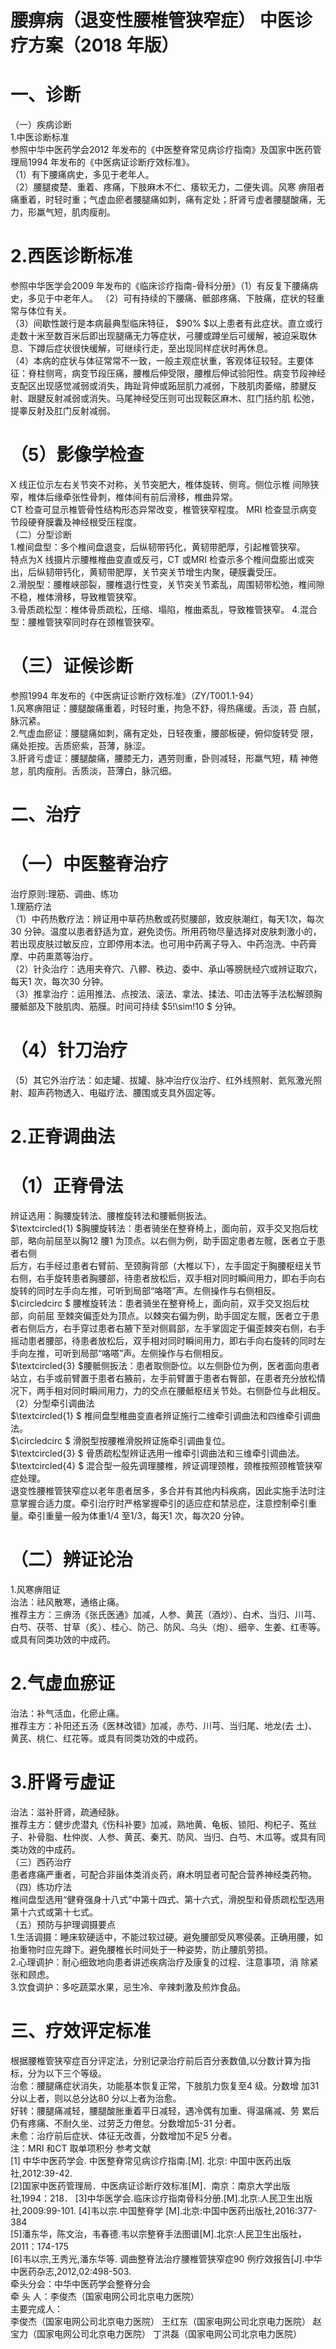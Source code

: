 # 腰痹病（退变性腰椎管狭窄症） 中医诊疗方案（2018 年版）  
# 一、诊断  
（一）疾病诊断  
1.中医诊断标准  
参照中华中医药学会2012 年发布的《中医整脊常见病诊疗指南》及国家中医药管理局1994 年发布的《中医病证诊断疗效标准》。  
（1）有下腰痛病史，多见于老年人。  
（2）腰腿痠楚、重着、疼痛，下肢麻木不仁、痿软无力，二便失调。风寒 痹阻者痛重着，时轻时重；气虚血瘀者腰腿痛如刺，痛有定处；肝肾亏虚者腰腿酸痛，无力，形羸气短，肌肉瘦削。  
# 2.西医诊断标准  
参照中华医学会2009 年发布的《临床诊疗指南-骨科分册》（1）有反复下腰痛病史，多见于中老年人。 （2）可有持续的下腰痛、骶部疼痛、下肢痛，症状的轻重常与体位有关。  
（3）间歇性跛行是本病最典型临床特征， $90\% $以上患者有此症状。直立或行走数十米至数百米后即出现腿痛无力等症状，弓腰或蹲坐后可缓解，被迫采取休息、下蹲后症状很快缓解，可继续行走，至出现同样症状时再休息。  
（4）本病的症状与体征常常不一致，一般主观症状重，客观体征较轻。主要体征：脊柱侧弯，病变节段压痛，腰椎后伸受限，腰椎后伸试验阳性。病变节段神经支配区出现感觉减弱或消失，踇趾背伸或跖屈肌力减弱，下肢肌肉萎缩，膝腱反射、跟腱反射减弱或消失。马尾神经受压则可出现鞍区麻木、肛门括约肌 松弛，提睾反射及肛门反射减弱。  
# （5）影像学检查  
X 线正位示左右关节突不对称，关节突肥大，椎体旋转、侧弯。侧位示椎 间隙狭窄，椎体后缘牵张性骨刺，椎体间有前后滑移，椎曲异常。  
CT 检查可显示椎管骨性结构形态异常改变，椎管狭窄程度。   MRI 检查显示病变节段硬脊膜囊及神经根受压程度。  
（二）分型诊断  
1.椎间盘型：多个椎间盘退变，后纵韧带钙化，黄韧带肥厚，引起椎管狭窄。  
特点为X 线摄片示腰椎椎曲变直或反弓，CT 或MRI 检查示多个椎间盘膨出或突 出，后纵韧带钙化，黄韧带肥厚，关节突关节增生内聚，硬膜囊受压。  
2.滑脱型：腰椎峡部裂，腰椎退行性变，关节突关节紊乱，周围韧带松弛，椎间隙不稳，椎体滑移，导致椎管狭窄。  
3.骨质疏松型：椎体骨质疏松，压缩、塌陷，椎曲紊乱，导致椎管狭窄。  4.混合型：腰椎管狭窄同时存在颈椎管狭窄。  
# （三）证候诊断  
参照1994 年发布的《中医病证诊断疗效标准》（ZY/T001.1-94）  
1.风寒痹阻证：腰腿酸痛重着，时轻时重，拘急不舒，得热痛缓。舌淡，苔 白腻，脉沉紧。  
2.气虚血瘀证：腰腿痛如刺，痛有定处，日轻夜重，腰部板硬，俯仰旋转受 限，痛处拒按。舌质瘀紫，苔薄，脉涩。  
3.肝肾亏虚证：腰腿酸痛，腰膝无力，遇劳则重，卧则减轻，形羸气短，精 神倦怠，肌肉瘦削。舌质淡，苔薄白，脉沉细。  
# 二、治疗  
# （一）中医整脊治疗  
治疗原则:理筋、调曲、练功  
1.理筋疗法  
（1）中药热敷疗法：辨证用中草药热敷或药熨腰部，致皮肤潮红，每天1次，每次30 分钟。温度以患者舒适为宜，避免烫伤。所用药物尽量选择对皮肤刺激小的，若出现皮肤过敏反应，立即停用本法。也可用中药离子导入、中药泡洗、中药膏摩、中药熏蒸等治疗。  
（2）针灸治疗：选用夹脊穴、八髎、秩边、委中、承山等膀胱经穴或辨证取穴，每天1 次，每次30 分钟。  
（3）推拿治疗：运用推法、点按法、滚法、拿法、揉法、叩击法等手法松解颈胸腰骶部及下肢肌肉、筋膜。时间可持续 $5\!\sim\!10 $ 分钟。  
# （4）针刀治疗  
（5）其它外治疗法：如走罐、拔罐、脉冲治疗仪治疗、红外线照射、氦氖激光照射、超声药物透入、电磁疗法、腰围或支具外固定等。  
# 2.正脊调曲法  
# （1）正脊骨法  
辨证选用：胸腰旋转法、腰椎旋转法和腰骶侧扳法。  
$\textcircled{1} $胸腰旋转法：患者骑坐在整脊椅上，面向前，双手交叉抱后枕部，略向前屈至以胸12 腰1 为顶点。以右侧为例，助手固定患者左髋，医者立于患者右侧  
后方，右手经过患者右臂前、至颈胸背部（大椎以下），左手固定于胸腰枢纽关节右侧，右手旋转患者胸腰部，待患者放松后，双手相对同时瞬间用力，即右手向右旋转的同时左手向左推，可听到局部“咯嗒”声。左侧操作与右侧相反。  
$\circledcirc $ 腰椎旋转法：患者骑坐在整脊椅上，面向前，双手交叉抱后枕部，向前屈 至棘突偏歪处为顶点。以棘突右偏为例，助手固定左髋，医者立于患者右侧后方，右手穿过患者右腋下至对侧肩部，左手掌固定于偏歪棘突右侧，右手摇动患者腰部，待患者放松后，双手相对同时瞬间用力，即右手向右旋转的同时左手向左推，可听到局部“咯嗒”声。左侧操作与右侧相反。  
$\textcircled{3} $腰骶侧扳法：患者取侧卧位。以左侧卧位为例，医者面向患者站立，右手或前臂置于患者右腋前，左手前臂置于患者右臀部，在患者充分放松情况下，两手相对同时瞬间用力，力的交点在腰骶枢纽关节处。右侧卧位与此相反。  
（2）分型牵引调曲法  
$\textcircled{1} $ 椎间盘型椎曲变直者辨证施行二维牵引调曲法和四维牵引调曲法。  
$\circledcirc $ 滑脱型按腰椎滑脱辨证施牵引调曲复位。  
$\textcircled{3} $ 骨质疏松型辨证选用一维牵引调曲法和三维牵引调曲法。  
$\textcircled{4} $ 混合型一般先调理腰椎，辨证调理颈椎，颈椎按照颈椎管狭窄症处理。  
退变性腰椎管狭窄症以老年患者居多，多合并有其他内科疾病，因此实施手法时注意掌握合适力度。牵引治疗时严格掌握牵引的适应症和禁忌症，注意控制牵引重量。牵引重量一般为体重1/4 至1/3，每天1 次，每次20 分钟。  
# （二）辨证论治  
1.风寒痹阻证  
治法：祛风散寒，通络止痛。  
推荐主方：三痹汤《张氏医通》加减，人参、黄芪（酒炒）、白术、当归、川芎、白芍、茯苓、甘草（炙）、桂心、防己、防风、乌头（炮）、细辛、生姜、红枣等。或具有同类功效的中成药。  
# 2.气虚血瘀证  
治法：补气活血，化瘀止痛。  
推荐主方：补阳还五汤《医林改错》加减，赤芍、川芎、当归尾、地龙(去 土)、黄芪、桃仁、红花等。或具有同类功效的中成药。  
#     3.肝肾亏虚证  
治法：滋补肝肾，疏通经脉。  
推荐主方：健步虎潜丸《伤科补要》加减，熟地黄、龟板、锁阳、枸杞子、菟丝子、补骨脂、杜仲炭、人参、黄芪、秦艽、防风、当归、白芍、木瓜等。或具有同类功效的中成药。  
（三）西药治疗  
患者疼痛严重者，可配合非甾体类消炎药，麻木明显者可配合营养神经类药物。  
（四）练功疗法  
椎间盘型选用“健脊强身十八式”中第十四式、第十六式，滑脱型和骨质疏松型选用第十六式或第十七式。  
（五）预防与护理调摄要点  
1.生活调摄：睡床软硬适中，不能过软过硬。避免腰部受风寒侵袭。正确用腰，如抬重物时应先蹲下。避免腰椎长时间处于一种姿势，防止腰肌劳损。  
2.心理调护：耐心细致地向患者讲述疾病治疗及康复的过程、注意事项，消 除紧张和顾虑。  
3.饮食调护：多吃蔬菜水果，忌生冷、辛辣刺激及煎炸食品。  
# 三、疗效评定标准  
根据腰椎管狭窄症百分评定法，分别记录治疗前后百分表数值,以分数计算为指标，分为以下三个等级。  
治愈：腰腿痛症状消失，功能基本恢复正常，下肢肌力恢复至4 级。分数增 加31 分以上者，则以总分达80 分以上者为治愈。  
好转：腰腿痛减轻，腰腿酸胀重着平日减轻，遇冷偶有加重、得温痛减、劳 累后仍有疼痛、不耐久坐、过劳乏力倦怠。分数增加5-31 分者。  
未愈：治疗前后症状、体征无改善，分数增加不足5 分者。  
注：MRI 和CT 取单项积分 
参考文献  
[1] 中华中医药学会. 中医整脊常见病诊疗指南.[M]. 北京: 中国中医药出版社,2012:39-42.  
[2]国家中医药管理局．中医病证诊断疗效标准[M]．南京：南京大学出版社,1994：218． [3]中华医学会.临床诊疗指南骨科分册.[M].北京:人民卫生出版社,2009:99-101.    [4]韦以宗.中国整脊学 [M].北京:中国中医药出版社,2016:377-384  
[5]潘东华，陈文治，韦春德.韦以宗整脊手法图谱[M].北京:人民卫生出版社，2011：174-175  
[6]韦以宗,王秀光,潘东华等. 调曲整脊法治疗腰椎管狭窄症90 例疗效报告[J].中华中医药杂志,2012,02:498-503.  
牵头分会：中华中医药学会整脊分会  
牵 头 人：李俊杰（国家电网公司北京电力医院）  
主要完成人：  
李俊杰（国家电网公司北京电力医院） 王红东（国家电网公司北京电力医院） 赵宝力（国家电网公司北京电力医院） 丁洪磊（国家电网公司北京电力医院）  